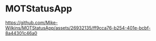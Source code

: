 # MOTStatusApp




https://github.com/Mike-Wilkins/MOTStatusApp/assets/26932135/ff9cca76-b254-401e-bcbf-8a44301c46a0

